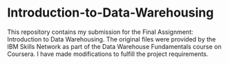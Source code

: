 # Introduction-to-Data-Warehousing
This repository contains my submission for the Final Assignment: Introduction to Data Warehousing. The original files were provided by the IBM Skills Network as part of the Data Warehouse Fundamentals course on Coursera. I have made modifications to fulfill the project requirements.
